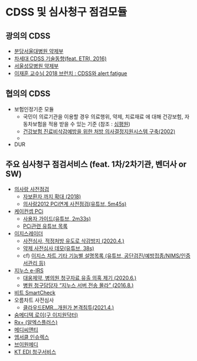 # CDSS 및 심사청구 점검모듈  

## 광의의 CDSS

- [분당서울대병원 약제부](https://www.snubh.org/dh/main/index.do?DP_CD=PH&MENU_ID=002008)
- [차세대 CDSS 기술동향(feat. ETRI, 2016)](https://scienceon.kisti.re.kr/commons/util/originalView.do?cn=JAKO201652057195696&oCn=JAKO201652057195696&dbt=JAKO&journal=NJOU00291002)
- [서울성모병원 약제부](http://www.kshp.or.kr/Upload/publications/143-153%ED%95%99%EC%88%A0%EB%B3%B4%EA%B3%A02%EA%B6%8C%EC%84%B1%ED%9D%AC.pdf)
- [이재훈 교수님 2018 브런치 : CDSS와 alert fatigue](https://brunch.co.kr/@medinfo/11)


## 협의의 CDSS 

- 보험인정기준 모듈
  - 국민이 의료기관을 이용할 경우 의료행위, 약제, 치료재료 에 대해 건강보험, 자동차보험을 적용 받을 수 있는 기준 (참조 : [심평원](https://www.hira.or.kr/rd/insuadtcrtr/InsuAdtCrtrList.do?pgmid=HIRAA030069000400))
  - [건강보험 진료비삭감예방을 위한 처방 의사결정지원시스템 구축(2002)](https://ir.ymlib.yonsei.ac.kr/bitstream/22282913/114335/1/T200306260.pdf)
  - 
- DUR

## 주요 심사청구 점검서비스 (feat. 1차/2차기관, 벤더사 or SW)

- [의사랑 사전점검](https://www.ysarang.com/ProductIntro/PI0101?idx=53)
  - [자보환자 까지 확대 (2018)](http://www.docdocdoc.co.kr/news/articleView.html?idxno=1061779)
  - [의사랑2012 PCi연계 사전점검(유튜브, 5m45s)](https://youtu.be/OFhD3_C_IF8)
- [케이컨셉 PCi](http://k-concept.co.kr/prduct_pci.html)
  - [사용자 가이드(유튜브, 2m33s)](https://www.youtube.com/watch?v=7Sg3TW6uYLU)
  - [PCi관련 유튜브 목록](https://youtu.be/7Sg3TW6uYLU)
- [이지스레이더](http://www.eghis.co.kr/service/service_02.php)
  - [사전심사, 적정처방 유도로 삭감방지 (2020.4.)](https://mdon.co.kr/news/article.html?no=26729)
  - [약제 사전심사 데모(유튜브, 38s)](https://youtu.be/7XLKYp9nYm4)
  - cf) [이지스 차트 기타 기능별 설명목록 (유튜브, 공단검진/예방접종/NIMS/인증서관리 등)](https://www.youtube.com/watch?v=3cL63__Kdmw&list=PLKW8NM0XzzsbeYfbSydVfRu5FfWXHnEqk&index=55) 
- [지누스 e-IRS](http://www.ginus.co.kr/product/sub02_01.php?part_id=eirs_plus&part_id=eirs)
  - [대웅제약, 병의원 청구자료 유출 의혹 제기 (2020.6.)](http://m.medigatenews.com/news/1811820519)
  - [병원 청구담당자 “지누스 서버 전송 몰라” (2016.8.)](http://www.healthfocus.co.kr/news/articleView.html?idxno=63024)
- [비트 SmartCheck](http://esonhosp.co.kr/?folder=bbs&page=view&board_id=notice&idx=1611)
- 오름차트 사전심사
  - [클라우드EMR...개원가 본격침투(2021.4.)](http://www.medicaltimes.com/Users/News/NewsView.html?ID=1139812)
- [숨메디텍 로이(구 이지원닥터)](http://soommedi.com/content/program02)
- [Rx+ (알엑스플러스)](http://rxplus.co.kr/pay4/homeIndex.do)
- [메디씨앤티](http://medicnt.com/?act=info.page&pcode=sub1_1)
- [엠서클 인슈렉스](http://www.insurex.co.kr/Info.aspx)
- [브이원메디](https://v1medi.kr/)
- [KT EDI 청구서비스](https://web.ktedi.com/common/serviceguide/hira/hira_applyguide_introduce.jsp)


